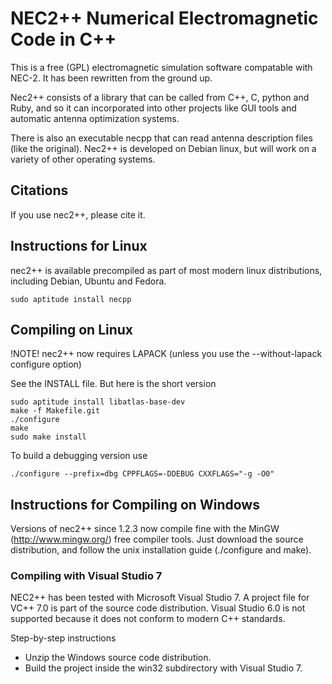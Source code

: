 # NEC2++ Numerical Electromagnetic Code in C++

This is a free (GPL) electromagnetic simulation software compatable with NEC-2. It has been rewritten from the ground up.

Nec2++ consists of a library that can be called from C++, C, python and Ruby, and so it can incorporated 
into other projects like GUI tools and automatic antenna optimization systems.

There is also an executable necpp that can read antenna description files (like the original). 
Nec2++ is developed on Debian linux, but will work on a variety of other operating systems.

## Citations

If you use nec2++, please cite it.

## Instructions for Linux

nec2++ is available precompiled as part of most modern linux distributions, including Debian, Ubuntu and Fedora.

    sudo aptitude install necpp

## Compiling on Linux

!NOTE! nec2++ now requires LAPACK (unless you use the  --without-lapack configure option)

See the INSTALL file. But here is the short version

    sudo aptitude install libatlas-base-dev
    make -f Makefile.git
    ./configure
    make
    sudo make install

To build a debugging version use

    ./configure --prefix=dbg CPPFLAGS=-DDEBUG CXXFLAGS="-g -O0" 

## Instructions for Compiling on Windows

Versions of nec2++ since 1.2.3 now compile fine with the MinGW (http://www.mingw.org/) free compiler tools. 
Just download the source distribution, and follow the unix installation guide (./configure and make).

### Compiling with Visual Studio 7

NEC2++ has been tested with Microsoft Visual Studio 7. A project file for VC++ 7.0 is part of the source code distribution. 
Visual Studio 6.0 is not supported because it does not conform to modern C++ standards.

Step-by-step instructions

* Unzip the Windows source code distribution.
* Build the project inside the win32 subdirectory with Visual Studio 7.
